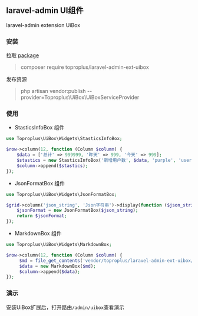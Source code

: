 
## laravel-admin UI组件
laravel-admin extension UiBox

### 安装
拉取 [package](https://packagist.org/packages/toproplus/laravel-admin-ext-uibox)
> composer require toproplus/laravel-admin-ext-uibox

发布资源
> php artisan vendor:publish --provider=Toproplus\UiBox\UiBoxServiceProvider

### 使用
- StasticsInfoBox 组件
```php
use Toproplus\UiBox\Widgets\StasticsInfoBox;

$row->column(12, function (Column $column) {
    $data = ['总计' => 999999, '昨天' => 999, '今天' => 999];
    $stastics = new StasticsInfoBox('新增用户数', $data, 'purple', 'users');
    $column->append($stastics);
});
```
- JsonFormatBox 组件
```php
use Toproplus\UiBox\Widgets\JsonFormatBox;

$grid->column('json_string', 'Json字符串')->display(function ($json_string) {
    $jsonFormat = new JsonFormatBox($json_string);
    return $jsonFormat;
});
```
- MarkdownBox 组件

```php
use Toproplus\UiBox\Widgets\MarkdownBox;

$row->column(12, function (Column $column) {
     $md = file_get_contents('vendor/toproplus/laravel-admin-ext-uibox/md/MarkdownBox.md');
     $data = new MarkdownBox($md);
     $column->append($data);
});
```



### 演示

安装UiBox扩展后，打开路由`/admin/uibox`查看演示